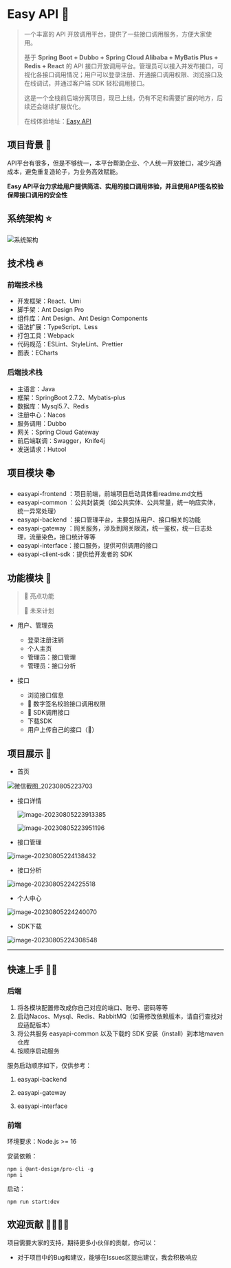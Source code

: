 # Easy API 🌈 

> 一个丰富的 API 开放调用平台，提供了一些接口调用服务，方便大家使用。
> 
> 基于 **Spring Boot + Dubbo + Spring Cloud Alibaba + MyBatis Plus + Redis + React** 的 API 接口开放调用平台。管理员可以接入并发布接口，可视化各接口调用情况；用户可以登录注册、开通接口调用权限、浏览接口及在线调试，并通过客户端 SDK 轻松调用接口。 
>
> 这是一个全栈前后端分离项目，现已上线，仍有不足和需要扩展的地方，后续还会继续扩展优化。
>
> 在线体验地址：[Easy API](http://api.ggbond.online/)




## 项目背景 📖

API平台有很多，但是不够统一，本平台帮助企业、个人统一开放接口，减少沟通成本，避免重复造轮子，为业务高效赋能。

**Easy API平台力求给用户提供简洁、实用的接口调用体验，并且使用API签名校验保障接口调用的安全性**



## 系统架构 ⭐

   ![系统架构](images/系统架构.png)





## 技术栈 🔥

### 前端技术栈

- 开发框架：React、Umi
- 脚手架：Ant Design Pro
- 组件库：Ant Design、Ant Design Components
- 语法扩展：TypeScript、Less
- 打包工具：Webpack
- 代码规范：ESLint、StyleLint、Prettier
- 图表：ECharts



### 后端技术栈

- 主语言：Java
- 框架：SpringBoot 2.7.2、Mybatis-plus
- 数据库：Mysql5.7、Redis
- 注册中心：Nacos
- 服务调用：Dubbo
- 网关：Spring Cloud Gateway
- 前后端联调：Swagger，Knife4j
- 发送请求：Hutool 



## 项目模块 📚

- easyapi-frontend ：项目前端，前端项目启动具体看readme.md文档
- easyapi-common ：公共封装类（如公共实体、公共常量，统一响应实体，统一异常处理）
- easyapi-backend ：接口管理平台，主要包括用户、接口相关的功能
- easyapi-gateway ：网关服务，涉及到网关限流，统一鉴权，统一日志处理，流量染色，接口统计等等
- easyapi-interface：接口服务，提供可供调用的接口
- easyapi-client-sdk：提供给开发者的 SDK



## 功能模块 🎊

> 🌟 亮点功能   
>
> 🚀 未来计划

- 用户、管理员
  - 登录注册注销
  - 个人主页
  - 管理员：接口管理
  - 管理员：接口分析
  
- 接口
  - 浏览接口信息
  - 🌟 数字签名校验接口调用权限
  - 🌟 SDK调用接口
  - 下载SDK
  - 用户上传自己的接口（🚀）
  



## 项目展示 🎰


- 首页

![微信截图_20230805223703](images/微信截图_20230805223703.png)




- 接口详情

  ![image-20230805223913385](images/image-20230805223913385.png)

  ![image-20230805223951196](images/image-20230805223951196.png)




- 接口管理

![image-20230805224138432](images/image-20230805224138432.png)




- 接口分析

![image-20230805224225518](images/image-20230805224225518.png)




- 个人中心

![image-20230805224240070](images/image-20230805224240070.png)




- SDK下载

![image-20230805224308548](images/image-20230805224308548.png)

---






## 快速上手 🏃‍♂️

### 后端

1. 将各模块配置修改成你自己对应的端口、账号、密码等等
2. 启动Nacos、Mysql、Redis、RabbitMQ（如需修改依赖版本，请自行查找对应适配版本）
3. 将公共服务 easyapi-common 以及下载的 SDK 安装（install）到本地maven仓库
4. 按顺序启动服务

服务启动顺序如下，仅供参考：

1. easyapi-backend

2. easyapi-gateway

3. easyapi-interface

   

### 前端

环境要求：Node.js >= 16

安装依赖：

```
npm i @ant-design/pro-cli -g
npm i
```

启动：

```
npm run start:dev
```



## 欢迎贡献 👨‍👨‍👦‍👦

项目需要大家的支持，期待更多小伙伴的贡献，你可以：

- 对于项目中的Bug和建议，能够在Issues区提出建议，我会积极响应



